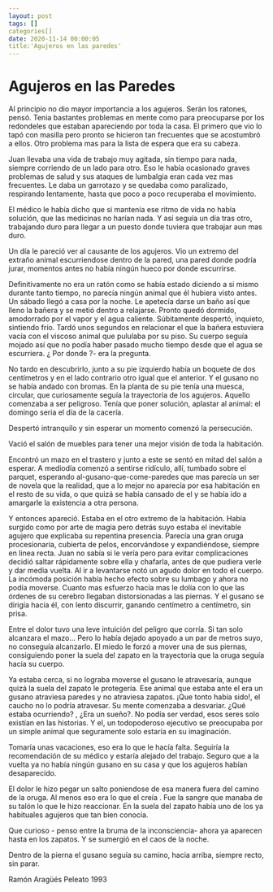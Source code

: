```yaml
---
layout: post
tags: []
categories[]
date: 2020-11-14 00:00:05
title:'Agujeros en las paredes'
---
```

# Agujeros en las Paredes

Al principio no dio mayor importancia a los agujeros. Serán los ratones, pensó. Tenia bastantes problemas en mente como para preocuparse por los redondeles que estaban apareciendo por toda la casa. El primero que vio lo tapó con masilla pero pronto se hicieron tan frecuentes que se acostumbró a ellos. Otro problema mas para la lista de espera que era su cabeza.

Juan llevaba una vida de trabajo muy agitada, sin tiempo para nada, siempre corriendo de un lado para otro. Eso le había ocasionado graves problemas de salud y sus ataques de lumbalgia eran cada vez mas frecuentes. Le daba un garrotazo y se quedaba como paralizado, respirando lentamente, hasta que poco a poco recuperaba el movimiento.

El médico le había dicho que si mantenía ese ritmo de vida no había solución, que las medicinas no harían nada. Y así seguía un día tras otro, trabajando duro para llegar a un puesto donde tuviera que trabajar aun mas duro.

Un día le pareció ver al causante de los agujeros. Vio un extremo del extraño animal escurriendose dentro de la pared, una pared donde podría jurar, momentos antes no había ningún hueco por donde escurrirse.

Definitivamente no era un ratón como se había estado diciendo a si mismo durante tanto tiempo, no parecía ningún animal que él hubiera visto antes. Un sábado llegó a casa por la noche. Le apetecía darse un baño así que lleno la bañera y se metió dentro a relajarse. Pronto quedó dormido, amodorrado por el vapor y el agua caliente. Súbitamente despertó, inquieto, sintiendo frío. Tardó unos segundos en relacionar el que la bañera estuviera vacía con el viscoso animal que pululaba por su piso. Su cuerpo seguía mojado así que no podía haber pasado mucho tiempo desde que el agua se escurriera. ¿ Por donde ?- era la pregunta.

No tardo en descubrirlo, junto a su pie izquierdo había un boquete de dos centímetros y en el lado contrario otro igual que el anterior. Y el gusano no se había andado con bromas. En la planta de su pie tenía una muesca, circular, que curiosamente seguía la trayectoria de los agujeros. Aquello comenzaba a ser peligroso. Tenía que poner solución, aplastar al animal: el domingo seria el día de la cacería.


Despertó intranquilo y sin esperar un momento comenzó la persecución.

Vació el salón de muebles para tener una mejor visión de toda la habitación.

Encontró un mazo en el trastero y junto a este se sentó en mitad del salón a esperar. A mediodía comenzó a sentirse ridículo, allí, tumbado sobre el parquet, esperando al-gusano-que-come-paredes que mas parecía un ser de novela que la realidad, que a lo mejor no aparecía por esa habitación en el resto de su vida, o que quizá se había cansado de el y se había ido a amargarle la existencia a otra persona.

Y entonces apareció. Estaba en el otro extremo de la habitación. Había surgido como por arte de magia pero detrás suyo estaba el inevitable agujero que explicaba su repentina presencia. Parecía una gran oruga procesionaria, cubierta de pelos, encorvándose y expandiéndose, siempre en linea recta. Juan no sabía si le vería pero para evitar complicaciones decidió saltar rápidamente sobre ella y chafarla, antes de que pudiera verle y dar media vuelta. Al ir a levantarse notó un agudo dolor en todo el cuerpo. La incómoda posición había hecho efecto sobre su lumbago y ahora no podía moverse. Cuanto mas esfuerzo hacía mas le dolía con lo que las órdenes de su cerebro llegaban distorsionadas a las piernas. Y el gusano se dirigía hacia él, con lento discurrir, ganando centímetro a centímetro, sin prisa.

Entre el dolor tuvo una leve intuición del peligro que corría. Si tan solo alcanzara el mazo... Pero lo había dejado apoyado a un par de metros suyo, no conseguía alcanzarlo. El miedo le forzó a mover una de sus piernas, consiguiendo poner la suela del zapato en la trayectoria que la oruga seguía hacia su cuerpo.

Ya estaba cerca, si no lograba moverse el gusano le atravesaría, aunque quizá la suela del zapato le protegería. Ese animal que estaba ante el era un gusano atraviesa paredes y no atraviesa zapatos. ¡Que tonto había sido!, el caucho no lo podría atravesar. Su mente comenzaba a desvariar. ¿Qué estaba ocurriendo? , ¿Era un sueño?. No podía ser verdad, esos seres solo existían en las historias. Y el, un todopoderoso ejecutivo se preocupaba por un simple animal que seguramente solo estaría en su imaginación.

Tomaría unas vacaciones, eso era lo que le hacía falta. Seguiría la recomendación de su médico y estaría alejado del trabajo. Seguro que a la vuelta ya no había ningún gusano en su casa y que los agujeros habían desaparecido.

El dolor le hizo pegar un salto poniendose de esa manera fuera del camino de la oruga. Al menos eso era lo que el creía . Fue la sangre que manaba de su talón lo que le hizo reaccionar. En la suela del zapato había uno de los ya habituales agujeros que tan bien conocía.

Que curioso - penso entre la bruma de la inconsciencia- ahora ya aparecen hasta en los zapatos. Y se sumergió en el caos de la noche.

Dentro de la pierna el gusano seguía su camino, hacia arriba, siempre recto, sin parar.

Ramón Aragüés Peleato 1993
